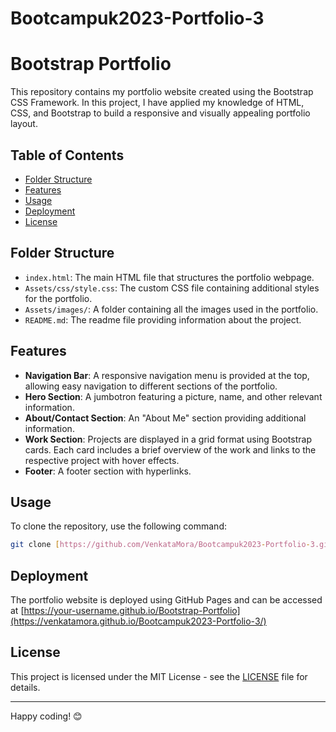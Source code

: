 # Bootcampuk2023-Portfolio-3
# Bootstrap Portfolio

This repository contains my portfolio website created using the Bootstrap CSS Framework. In this project, I have applied my knowledge of HTML, CSS, and Bootstrap to build a responsive and visually appealing portfolio layout.

## Table of Contents
- [Folder Structure](#folder-structure)
- [Features](#features)
- [Usage](#usage)
- [Deployment](#deployment)
- [License](#license)

## Folder Structure

- `index.html`: The main HTML file that structures the portfolio webpage.
- `Assets/css/style.css`: The custom CSS file containing additional styles for the portfolio.
- `Assets/images/`: A folder containing all the images used in the portfolio.
- `README.md`: The readme file providing information about the project.

## Features

- **Navigation Bar**: A responsive navigation menu is provided at the top, allowing easy navigation to different sections of the portfolio.
- **Hero Section**: A jumbotron featuring a picture, name, and other relevant information.
- **About/Contact Section**: An "About Me" section providing additional information.
- **Work Section**: Projects are displayed in a grid format using Bootstrap cards. Each card includes a brief overview of the work and links to the respective project with hover effects.
- **Footer**: A footer section with hyperlinks.


## Usage
To clone the repository, use the following command:
```bash
git clone [https://github.com/VenkataMora/Bootcampuk2023-Portfolio-3.git](https://github.com/VenkataMora/Bootcampuk2023-Portfolio-3.git)
```
## Deployment

The portfolio website is deployed using GitHub Pages and can be accessed at [https://your-username.github.io/Bootstrap-Portfolio](https://venkatamora.github.io/Bootcampuk2023-Portfolio-3/)
## License

This project is licensed under the MIT License - see the [LICENSE](LICENSE) file for details.

---

Happy coding! 😊
